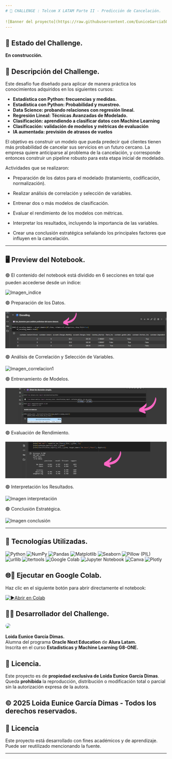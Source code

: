 ```yaml
---
# 📒 CHALLENGE : Telcom X LATAM Parte II - Predicción de Cancelación.

![Banner del proyecto](https://raw.githubusercontent.com/EuniceGarcia503/Challenge3_TelecomX_LATAM_parte_II/refs/heads/main/Imagenes_TelecomX_Parte2/Banner%20de%20Challenge%20parte%202.png)
---
```

## 🚧 Estado del Challenge. 
**En construcción.**  

## 📌 Descripción del Challenge.
Este desafío fue diseñado para aplicar de manera práctica los conocimientos adquiridos en los siguientes cursos:  
- **Estadística con Python: frecuencias y medidas.**  
- **Estadística con Python: Probabilidad y muestreo.**  
- **Data Science: probando relaciones con regresión lineal.**
- **Regresión Lineal: Técnicas Avanzadas de Modelado.** 
- **Clasificación: aprendiendo a clasificar datos con Machine Learning**
- **Clasificación: validación de modelos y métricas de evaluación**
- **IA aumentada: previsión de atrasos de vuelos**

El objetivo es construir un modelo que pueda predecir qué clientes tienen más probabilidad de cancelar sus servicios en un futuro cercano. 
La empresa quiere anticiparse al problema de la cancelación, y  corresponde  entonces construir un pipeline robusto para esta etapa inicial de modelado.

Actividades que se realizaron:

- Preparación de los datos para el modelado (tratamiento, codificación, normalización).

- Realizar análisis de correlación y selección de variables.

- Entrenar dos o más modelos de clasificación.

- Evaluar el rendimiento de los modelos con métricas.

- Interpretar los resultados, incluyendo la importancia de las variables.

- Crear una conclusión estratégica señalando los principales factores que influyen en la cancelación.

---

## 🖥️ Preview del Notebook.

🟢 El contenido del notebook está dividido en 6 secciones en total que pueden accederse desde un índice:

![Imagen_indice](https://raw.githubusercontent.com/EuniceGarcia503/Challenge3_TelecomX_LATAM_parte_II/refs/heads/main/Imagenes_TelecomX_Parte2/%C3%ADndice_notebook_telecom2.png)

🟢 Preparación de los Datos.
  
![Imagen_preparación1](https://raw.githubusercontent.com/EuniceGarcia503/Challenge3_TelecomX_LATAM_parte_II/refs/heads/main/Imagenes_TelecomX_Parte2/preparacion_telecom2.png)

🟢 Análisis de Correlación y Selección de Variables.

![Imagen_correlacion1](https://raw.githubusercontent.com/EuniceGarcia503/Challenge3_TelecomX_LATAM_parte_II/refs/heads/main/Imagenes_TelecomX_Parte2/correlaci%C3%B3n_telecom2.png)

🟢 Entrenamiento de Modelos.

![Imagen modelos](https://raw.githubusercontent.com/EuniceGarcia503/Challenge3_TelecomX_LATAM_parte_II/refs/heads/main/Imagenes_TelecomX_Parte2/modelo_telecom2.png)

🟢 Evaluación de Rendimiento.

![Imagen evaluación](https://raw.githubusercontent.com/EuniceGarcia503/Challenge3_TelecomX_LATAM_parte_II/refs/heads/main/Imagenes_TelecomX_Parte2/evaluacion_modelo_telecom2.png)

🟢 Interpretación los Resultados.

![Imagen interpretación](https://raw.githubusercontent.com/EuniceGarcia503/Challenge3_TelecomX_LATAM_parte_II/refs/heads/main/interpretaci%C3%B3n_modelo_telecom2.png)

🟢 Conclusión Estratégica.

![Imagen conclusión]()


---


## 🧰 Tecnologías Utilizadas.

![Python](https://img.shields.io/badge/Python-3776AB?style=for-the-badge&logo=python&logoColor=fff)
![NumPy](https://img.shields.io/badge/NumPy-013243?style=for-the-badge&logo=numpy&logoColor=fff)
![Pandas](https://img.shields.io/badge/Pandas-150458?style=for-the-badge&logo=pandas&logoColor=fff)
![Matplotlib](https://img.shields.io/badge/Matplotlib-007ACC?style=for-the-badge&logo=matplotlib&logoColor=fff)
![Seaborn](https://img.shields.io/badge/Seaborn-76B900?style=for-the-badge&logoColor=fff)
![Pillow (PIL)](https://img.shields.io/badge/Pillow%20(PIL)-FF6F61?style=for-the-badge&logoColor=fff)
![urllib](https://img.shields.io/badge/urllib.request-006400?style=for-the-badge&logoColor=fff)
![itertools](https://img.shields.io/badge/itertools-4682B4?style=for-the-badge&logoColor=fff)
![Google Colab](https://img.shields.io/badge/Google%20Colab-F9AB00?style=for-the-badge&logo=google-colab&logoColor=000)
![Jupyter Notebook](https://img.shields.io/badge/Jupyter-FA0F00?style=for-the-badge&logo=jupyter&logoColor=fff)
![Canva](https://img.shields.io/badge/Canva-00C4CC?style=for-the-badge&logo=canva&logoColor=fff)
![Plotly](https://img.shields.io/badge/Plotly-5.x-3F4F75?logo=plotly&logoColor=white&style=flat)


## 🌐🔗 Ejecutar en Google Colab.

Haz clic en el siguiente botón para abrir directamente el notebook:

[![▶️Abrir en Colab](https://colab.research.google.com/assets/colab-badge.svg)](https://github.com/EuniceGarcia503/Challenge2_TelecomX_LATAM/blob/main/TelecomX_LATAM.ipynb)

## 👩‍💻 Desarrollador del Challenge.  

<img src="https://github.com/user-attachments/assets/f9a42f94-e38f-46c7-909b-41f080896356" width="110px" style="border-radius: 10px;">




**Loida Eunice García Dimas.**  
Alumna del programa **Oracle Next Education** de **Alura Latam.**  
Inscrita en el curso **Estadisticas y Machine Learning G8-ONE.**  

## 📜 Licencia.  
Este proyecto es de **propiedad exclusiva de Loida Eunice García Dimas**.  
Queda **prohibida** la reproducción, distribución o modificación total o parcial sin la autorización expresa de la autora.  

© 2025 Loida Eunice García Dimas - **Todos los derechos reservados**.  
---

## 📄 Licencia

Este proyecto está desarrollado con fines académicos y de aprendizaje. Puede ser reutilizado mencionando la fuente.

---
